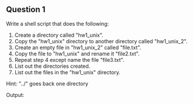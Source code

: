 ## Question 1
Write a shell script that does the following:
1. Create a directory called "hw1_unix".  
2. Copy the "hw1_unix" directory to another directory called "hw1_unix_2".  
3. Create an empty file in "hw1_unix_2" called "file.txt".
4. Copy the file to "hw1_unix" and rename it "file2.txt".
5. Repeat step 4 except name the file "file3.txt".
6. List out the directories created.
7. List out the files in the "hw1_unix" directory.

Hint: "../" goes back one directory

Output:
